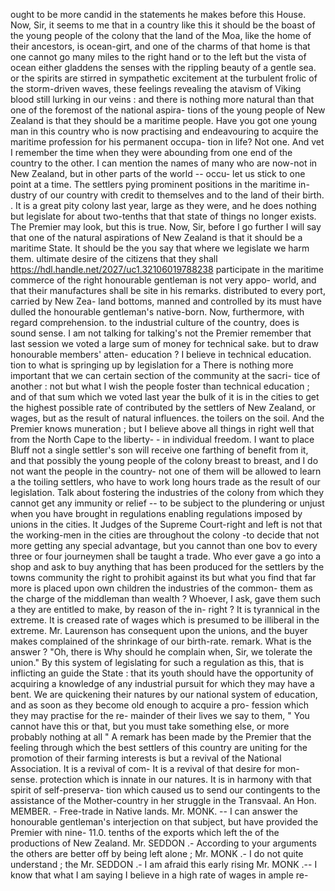 ought to be more candid in the statements he makes before this House. Now, Sir, it seems to me that in a country like this it should be the boast of the young people of the colony that the land of the Moa, like the home of their ancestors, is ocean-girt, and one of the charms of that home is that one cannot go many miles to the right hand or to the left but the vista of ocean either gladdens the senses with the rippling beauty of a gentle sea. or the spirits are stirred in sympathetic excitement at the turbulent frolic of the storm-driven waves, these feelings revealing the atavism of Viking blood still lurking in our veins : and there is nothing more natural than that one of the foremost of the national aspira- tions of the young people of New Zealand is that they should be a maritime people. Have you got one young man in this country who is now practising and endeavouring to acquire the maritime profession for his permanent occupa- tion in life? Not one. And vet I remember the time when they were abounding from one end of the country to the other. I can mention the names of many who are now-not in New Zealand, but in other parts of the world -- occu- let us stick to one point at a time. The settlers pying prominent positions in the maritime in- dustry of our country with credit to themselves and to the land of their birth. . It is a great pity colony last year, large as they were, and he does nothing but legislate for about two-tenths that that state of things no longer exists. The Premier may look, but this is true. Now, Sir, before I go further I will say that one of the natural aspirations of New Zealand is that it should be a maritime State. It should be the you say that where we legislate we harm them. ultimate desire of the citizens that they shall https://hdl.handle.net/2027/uc1.32106019788238 participate in the maritime commerce of the right honourable gentleman is not very appo- world, and that their manufactures shall be site in his remarks. distributed to every port, carried by New Zea- land bottoms, manned and controlled by its must have dulled the honourable gentleman's native-born. Now, furthermore, with regard comprehension. to the industrial culture of the country, does is sound sense. I am not talking for talking's not the Premier remember that last session we voted a large sum of money for technical sake. but to draw honourable members' atten- education ? I believe in technical education. tion to what is springing up by legislation for a There is nothing more important that we can certain section of the community at the sacri- tice of another : not but what I wish the people foster than technical education ; and of that sum which we voted last year the bulk of it is in the cities to get the highest possible rate of contributed by the settlers of New Zealand, or wages, but as the result of natural influences. the toilers on the soil. And the Premier knows muneration ; but I believe above all things in right well that from the North Cape to the liberty- - in individual freedom. I want to place Bluff not a single settler's son will receive one farthing of benefit from it, and that possibly the young people of the colony breast to breast, and I do not want the people in the country- not one of them will be allowed to learn a the toiling settlers, who have to work long hours trade as the result of our legislation. Talk about fostering the industries of the colony from which they cannot get any immunity or relief -- to be subject to the plundering or unjust when you have brought in regulations enabling regulations imposed by unions in the cities. It Judges of the Supreme Court-right and left is not that the working-men in the cities are throughout the colony -to decide that not more getting any special advantage, but you cannot than one bov to every three or four journeymen shall be taught a trade. Who ever gave a go into a shop and ask to buy anything that has been produced for the settlers by the towns community the right to prohibit against its but what you find that far more is placed upon own children the industries of the common- them as the charge of the middleman than wealth ? Whoever, I ask, gave them such a they are entitled to make, by reason of the in- right ? It is tyrannical in the extreme. It is creased rate of wages which is presumed to be illiberal in the extreme. Mr. Laurenson has consequent upon the unions, and the buyer makes complained of the shrinkage of our birth-rate. remark. What is the answer ? "Oh, there is Why should he complain when, Sir, we tolerate the union." By this system of legislating for such a regulation as this, that is inflicting an guide the State : that its youth should have the opportunity of acquiring a knowledge of any industrial pursuit for which they may have a bent. We are quickening their natures by our national system of education, and as soon as they become old enough to acquire a pro- fession which they may practise for the re- mainder of their lives we say to them, " You cannot have this or that, but you must take something else, or more probably nothing at all " A remark has been made by the Premier that the feeling through which the best settlers of this country are uniting for the promotion of their farming interests is but a revival of the National Association. It is a revival of com- It is a revival of that desire for mon-sense. protection which is innate in our natures. It is in harmony with that spirit of self-preserva- tion which caused us to send our contingents to the assistance of the Mother-country in her struggle in the Transvaal. An Hon. MEMBER. - Free-trade in Native lands. Mr. MONK. -- I can answer the honourable gentleman's interjection on that subject, but have provided the Premier with nine- 11.0. tenths of the exports which left the of the productions of New Zealand. Mr. SEDDON .- According to your arguments the others are better off by being left alone ; Mr. MONK .- I do not quite understand ; the Mr. SEDDON .- I am afraid this early rising Mr. MONK .-- I know that what I am saying I believe in a high rate of wages in ample re- 